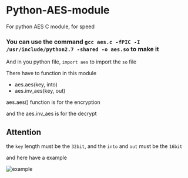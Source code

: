 # Python-AES-module
For python AES C module, for speed

### You can use the command `gcc aes.c -fPIC -I /usr/include/python2.7 -shared -o aes.so` to make it

And in you python file, `import aes` to import the `so` file

There have to function in this module
* aes.aes(key, into)
* aes.inv_aes(key, out)

aes.aes() function is for the encryption

and the aes.inv_aes is for the decrypt

## Attention

the `key` length must be the `32bit`, and the `into` and `out` must be the `16bit`

and here have a example

![example](https://github.com/SuperSuperSuperSuper5/Python-AES-module/blob/master/p1.jpg)
